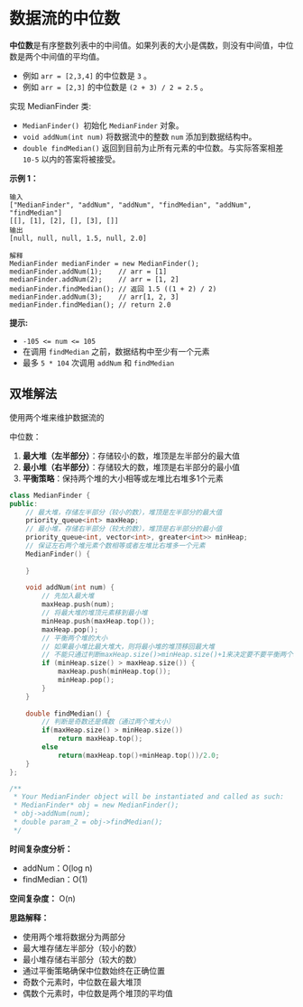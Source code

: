 # 数据流的中位数

**中位数**是有序整数列表中的中间值。如果列表的大小是偶数，则没有中间值，中位数是两个中间值的平均值。

- 例如 `arr = [2,3,4]` 的中位数是 `3` 。
- 例如 `arr = [2,3]` 的中位数是 `(2 + 3) / 2 = 2.5` 。

实现 MedianFinder 类:

- `MedianFinder() `初始化 `MedianFinder` 对象。
- `void addNum(int num)` 将数据流中的整数 `num` 添加到数据结构中。
- `double findMedian()` 返回到目前为止所有元素的中位数。与实际答案相差 `10-5` 以内的答案将被接受。

**示例 1：**

```
输入
["MedianFinder", "addNum", "addNum", "findMedian", "addNum", "findMedian"]
[[], [1], [2], [], [3], []]
输出
[null, null, null, 1.5, null, 2.0]

解释
MedianFinder medianFinder = new MedianFinder();
medianFinder.addNum(1);    // arr = [1]
medianFinder.addNum(2);    // arr = [1, 2]
medianFinder.findMedian(); // 返回 1.5 ((1 + 2) / 2)
medianFinder.addNum(3);    // arr[1, 2, 3]
medianFinder.findMedian(); // return 2.0
```

**提示:**

- `-105 <= num <= 105`
- 在调用 `findMedian` 之前，数据结构中至少有一个元素
- 最多 `5 * 104` 次调用 `addNum` 和 `findMedian`

## 双堆解法

使用两个堆来维护数据流的

中位数：

1. **最大堆（左半部分）**：存储较小的数，堆顶是左半部分的最大值
2. **最小堆（右半部分）**：存储较大的数，堆顶是右半部分的最小值
3. **平衡策略**：保持两个堆的大小相等或左堆比右堆多1个元素

```cpp
class MedianFinder {
public:
    // 最大堆，存储左半部分（较小的数），堆顶是左半部分的最大值
    priority_queue<int> maxHeap;
    // 最小堆，存储右半部分（较大的数），堆顶是右半部分的最小值
    priority_queue<int, vector<int>, greater<int>> minHeap;
    // 保证左右两个堆元素个数相等或者左堆比右堆多一个元素
    MedianFinder() {
        
    }
    
    void addNum(int num) {
        // 先加入最大堆
        maxHeap.push(num);
        // 将最大堆的堆顶元素移到最小堆
        minHeap.push(maxHeap.top());
        maxHeap.pop();
        // 平衡两个堆的大小
        // 如果最小堆比最大堆大，则将最小堆的堆顶移回最大堆
        // 不能只通过判断maxHeap.size()>minHeap.size()+1来决定要不要平衡两个堆，因为这样会导致最大值在左半部分，而不是在右半部分（例如[1,2,3]，就会导致左半部分是[1,3]，右半部分是[2]）
        if (minHeap.size() > maxHeap.size()) {
            maxHeap.push(minHeap.top());
            minHeap.pop();
        }
    }
    
    double findMedian() {
        // 判断是奇数还是偶数（通过两个堆大小）
        if(maxHeap.size() > minHeap.size())
            return maxHeap.top();
        else
            return(maxHeap.top()+minHeap.top())/2.0;
    }
};

/**
 * Your MedianFinder object will be instantiated and called as such:
 * MedianFinder* obj = new MedianFinder();
 * obj->addNum(num);
 * double param_2 = obj->findMedian();
 */
```

**时间复杂度分析：**
- addNum：O(log n)
- findMedian：O(1)

**空间复杂度：** O(n)

**思路解释：**
- 使用两个堆将数据分为两部分
- 最大堆存储左半部分（较小的数）
- 最小堆存储右半部分（较大的数）
- 通过平衡策略确保中位数始终在正确位置
- 奇数个元素时，中位数在最大堆顶
- 偶数个元素时，中位数是两个堆顶的平均值